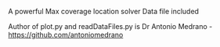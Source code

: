 A powerful Max coverage location solver
Data file included


Author of plot.py and readDataFiles.py is Dr Antonio Medrano - https://github.com/antoniomedrano
